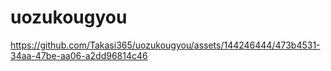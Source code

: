# uozukougyou
https://github.com/Takasi365/uozukougyou/assets/144246444/473b4531-34aa-47be-aa06-a2dd96814c46
